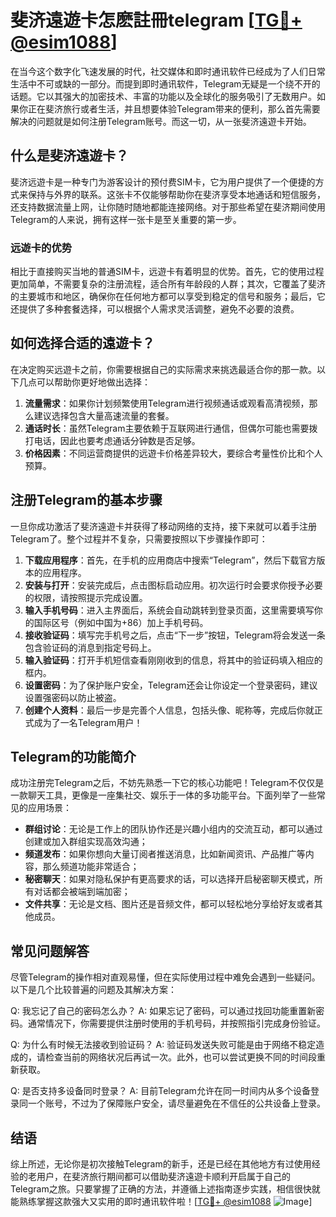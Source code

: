 # 斐济遠遊卡怎麽註冊telegram [[TG💪+ @esim1088](https://t.me/s/esim1088)]

在当今这个数字化飞速发展的时代，社交媒体和即时通讯软件已经成为了人们日常生活中不可或缺的一部分。而提到即时通讯软件，Telegram无疑是一个绕不开的话题。它以其强大的加密技术、丰富的功能以及全球化的服务吸引了无数用户。如果你正在斐济旅行或者生活，并且想要体验Telegram带来的便利，那么首先需要解决的问题就是如何注册Telegram账号。而这一切，从一张斐济遠遊卡开始。

## 什么是斐济遠遊卡？

斐济远遊卡是一种专门为游客设计的预付费SIM卡，它为用户提供了一个便捷的方式来保持与外界的联系。这张卡不仅能够帮助你在斐济享受本地通话和短信服务，还支持数据流量上网，让你随时随地都能连接网络。对于那些希望在斐济期间使用Telegram的人来说，拥有这样一张卡是至关重要的第一步。

### 远遊卡的优势

相比于直接购买当地的普通SIM卡，远遊卡有着明显的优势。首先，它的使用过程更加简单，不需要复杂的注册流程，适合所有年龄段的人群；其次，它覆盖了斐济的主要城市和地区，确保你在任何地方都可以享受到稳定的信号和服务；最后，它还提供了多种套餐选择，可以根据个人需求灵活调整，避免不必要的浪费。

## 如何选择合适的遠遊卡？

在决定购买远遊卡之前，你需要根据自己的实际需求来挑选最适合你的那一款。以下几点可以帮助你更好地做出选择：

1. **流量需求**：如果你计划频繁使用Telegram进行视频通话或观看高清视频，那么建议选择包含大量高速流量的套餐。
2. **通话时长**：虽然Telegram主要依赖于互联网进行通信，但偶尔可能也需要拨打电话，因此也要考虑通话分钟数是否足够。
3. **价格因素**：不同运营商提供的远遊卡价格差异较大，要综合考量性价比和个人预算。

## 注册Telegram的基本步骤

一旦你成功激活了斐济遠遊卡并获得了移动网络的支持，接下来就可以着手注册Telegram了。整个过程并不复杂，只需要按照以下步骤操作即可：

1. **下载应用程序**：首先，在手机的应用商店中搜索“Telegram”，然后下载官方版本的应用程序。
2. **安装与打开**：安装完成后，点击图标启动应用。初次运行时会要求你授予必要的权限，请按照提示完成设置。
3. **输入手机号码**：进入主界面后，系统会自动跳转到登录页面，这里需要填写你的国际区号（例如中国为+86）加上手机号码。
4. **接收验证码**：填写完手机号之后，点击“下一步”按钮，Telegram将会发送一条包含验证码的消息到指定号码上。
5. **输入验证码**：打开手机短信查看刚刚收到的信息，将其中的验证码填入相应的框内。
6. **设置密码**：为了保护账户安全，Telegram还会让你设定一个登录密码，建议设置强密码以防止被盗。
7. **创建个人资料**：最后一步是完善个人信息，包括头像、昵称等，完成后你就正式成为了一名Telegram用户！

## Telegram的功能简介

成功注册完Telegram之后，不妨先熟悉一下它的核心功能吧！Telegram不仅仅是一款聊天工具，更像是一座集社交、娱乐于一体的多功能平台。下面列举了一些常见的应用场景：

- **群组讨论**：无论是工作上的团队协作还是兴趣小组内的交流互动，都可以通过创建或加入群组实现高效沟通；
- **频道发布**：如果你想向大量订阅者推送消息，比如新闻资讯、产品推广等内容，那么频道功能非常适合；
- **秘密聊天**：如果对隐私保护有更高要求的话，可以选择开启秘密聊天模式，所有对话都会被端到端加密；
- **文件共享**：无论是文档、图片还是音频文件，都可以轻松地分享给好友或者其他成员。

## 常见问题解答

尽管Telegram的操作相对直观易懂，但在实际使用过程中难免会遇到一些疑问。以下是几个比较普遍的问题及其解决方案：

Q: 我忘记了自己的密码怎么办？
A: 如果忘记了密码，可以通过找回功能重置新密码。通常情况下，你需要提供注册时使用的手机号码，并按照指引完成身份验证。

Q: 为什么有时候无法接收到验证码？
A: 验证码发送失败可能是由于网络不稳定造成的，请检查当前的网络状况后再试一次。此外，也可以尝试更换不同的时间段重新获取。

Q: 是否支持多设备同时登录？
A: 目前Telegram允许在同一时间内从多个设备登录同一个账号，不过为了保障账户安全，请尽量避免在不信任的公共设备上登录。

## 结语

综上所述，无论你是初次接触Telegram的新手，还是已经在其他地方有过使用经验的老用户，在斐济旅行期间都可以借助斐济遠遊卡顺利开启属于自己的Telegram之旅。只要掌握了正确的方法，并遵循上述指南逐步实践，相信很快就能熟练掌握这款强大又实用的即时通讯软件啦！[[TG💪+ @esim1088](https://t.me/s/esim1088) ![Image](https://i.postimg.cc/4NQfJmqS/Snipaste-2025-05-13-00-14-12.png)]